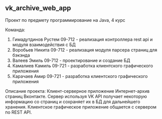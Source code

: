 ## vk_archive_web_app
Проект по предмету программирование на Java, 4 курс

Команда:
1. Гимадутдинов Рустем 09-712 - реализация контроллера rest api и модуля взаимодействия с БД
2. Воробьев Никита 09-712 - реализация модуля парсера страниц для бэкэнда
3. Валеев Эмиль 09-712 - проектирование и создание БД
4. Камалиев Камиль 09-721 - разработка клиентского графического приложения
5. Карачаев Амир 09-721 - разработка клиентского графического приложения

Описание проекта: Клиент-серверное приложение Интернет-архив страниц Вконтакте. Сервер используя VK API получает некоторую информацию со страниц и сохраняет их в БД для дальнейшего хранения. Клиентское графическое приложение общается с сервером по REST API.

